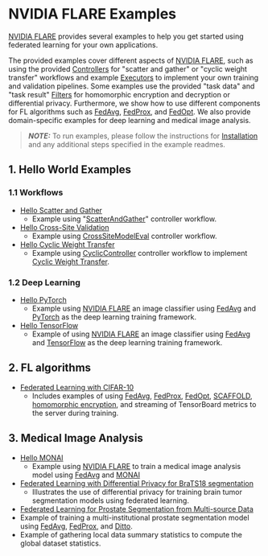 # NVIDIA FLARE Examples

[NVIDIA FLARE](https://nvidia.github.io/NVFlare) provides several examples to help you get started using federated learning for your own applications.

The provided examples cover different aspects of [NVIDIA FLARE](https://nvidia.github.io/NVFlare), such as using the provided [Controllers](https://nvidia.github.io/NVFlare/programming_guide/controllers.html) for "scatter and gather" or "cyclic weight transfer" workflows and example [Executors](https://nvidia.github.io/NVFlare/apidocs/nvflare.apis.html?#module-nvflare.apis.executor) to implement your own training and validation pipelines. Some examples use the provided "task data" and "task result" [Filters](https://nvidia.github.io/NVFlare/apidocs/nvflare.apis.html?#module-nvflare.apis.filter) for homomorphic encryption and decryption or differential privacy. Furthermore, we show how to use different components for FL algorithms such as [FedAvg](https://arxiv.org/abs/1602.05629), [FedProx](https://arxiv.org/abs/1812.06127), and [FedOpt](https://arxiv.org/abs/2003.00295). We also provide domain-specific examples for deep learning and medical image analysis.

> **_NOTE:_** To run examples, please follow the instructions for [Installation](https://nvidia.github.io/NVFlare/installation.html) and any additional steps specified in the example readmes.

## 1. Hello World Examples
### 1.1 Workflows
* [Hello Scatter and Gather](./hello-numpy-sag/README.md)
    * Example using "[ScatterAndGather](https://nvidia.github.io/NVFlare/apidocs/nvflare.app_common.workflows.html?#module-nvflare.app_common.workflows.scatter_and_gather)" controller workflow.
* [Hello Cross-Site Validation](./hello-numpy-cross-val/README.md)
    * Example using [CrossSiteModelEval](https://nvidia.github.io/NVFlare/apidocs/nvflare.app_common.workflows.html#nvflare.app_common.workflows.cross_site_model_eval.CrossSiteModelEval) controller workflow.
* [Hello Cyclic Weight Transfer](./hello-cyclic/README.md)
    * Example using [CyclicController](https://nvidia.github.io/NVFlare/apidocs/nvflare.app_common.workflows.html?#module-nvflare.app_common.workflows.cyclic_ctl) controller workflow to implement [Cyclic Weight Transfer](https://pubmed.ncbi.nlm.nih.gov/29617797/).
### 1.2 Deep Learning
* [Hello PyTorch](./hello-pt/README.md)
  * Example using [NVIDIA FLARE](https://nvidia.github.io/NVFlare) an image classifier using [FedAvg]([FedAvg](https://arxiv.org/abs/1602.05629)) and [PyTorch](https://pytorch.org/) as the deep learning training framework.
* [Hello TensorFlow](./hello-tf2/README.md)
  * Example of using [NVIDIA FLARE](https://nvidia.github.io/NVFlare) an image classifier using [FedAvg]([FedAvg](https://arxiv.org/abs/1602.05629)) and [TensorFlow](https://tensorflow.org/) as the deep learning training framework.

## 2. FL algorithms
* [Federated Learning with CIFAR-10](./cifar10/README.md)
  * Includes examples of using [FedAvg](https://arxiv.org/abs/1602.05629), [FedProx](https://arxiv.org/abs/1812.06127), [FedOpt](https://arxiv.org/abs/2003.00295), [SCAFFOLD](https://arxiv.org/abs/1910.06378), [homomorphic encryption](https://developer.nvidia.com/blog/federated-learning-with-homomorphic-encryption/), and streaming of TensorBoard metrics to the server during training.

## 3. Medical Image Analysis
* [Hello MONAI](./hello-monai/README.md)
   * Example using [NVIDIA FLARE](https://nvidia.github.io/NVFlare) to train a medical image analysis model using [FedAvg]([FedAvg](https://arxiv.org/abs/1602.05629)) and [MONAI](https://monai.io/)
* [Federated Learning with Differential Privacy for BraTS18 segmentation](./brats18/README.md)
   * Illustrates the use of differential privacy for training brain tumor segmentation models using federated learning.
* [Federated Learning for Prostate Segmentation from Multi-source Data](./prostate/README.md)
* Example of training a multi-institutional prostate segmentation model using [FedAvg](https://arxiv.org/abs/1602.05629), [FedProx](https://arxiv.org/abs/1812.06127), and [Ditto](https://arxiv.org/abs/2012.04221).
* Example of gathering local data summary statistics to compute the global dataset statistics.
